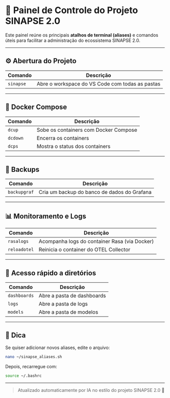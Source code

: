 # 🧠 Painel de Controle do Projeto SINAPSE 2.0

Este painel reúne os principais **atalhos de terminal (aliases)** e comandos úteis para facilitar a administração do ecossistema SINAPSE 2.0.

---

## ⚙️ Abertura do Projeto

| Comando        | Descrição                                     |
|----------------|-----------------------------------------------|
| `sinapse`      | Abre o workspace do VS Code com todas as pastas |

---

## 🐳 Docker Compose

| Comando        | Descrição                                     |
|----------------|-----------------------------------------------|
| `dcup`         | Sobe os containers com Docker Compose         |
| `dcdown`       | Encerra os containers                         |
| `dcps`         | Mostra o status dos containers                |

---

## 💾 Backups

| Comando         | Descrição                                  |
|-----------------|--------------------------------------------|
| `backupgraf`    | Cria um backup do banco de dados do Grafana |

---

## 📊 Monitoramento e Logs

| Comando       | Descrição                                        |
|---------------|--------------------------------------------------|
| `rasalogs`    | Acompanha logs do container Rasa (via Docker)    |
| `reloadotel`  | Reinicia o container do OTEL Collector           |

---

## 📂 Acesso rápido a diretórios

| Comando       | Descrição                      |
|---------------|--------------------------------|
| `dashboards`  | Abre a pasta de dashboards     |
| `logs`        | Abre a pasta de logs           |
| `models`      | Abre a pasta de modelos        |

---

## 📌 Dica

Se quiser adicionar novos aliases, edite o arquivo:

```bash
nano ~/sinapse_aliases.sh
```

Depois, recarregue com:

```bash
source ~/.bashrc
```

---

> Atualizado automaticamente por IA no estilo do projeto SINAPSE 2.0 🚀